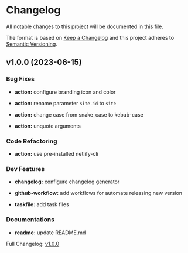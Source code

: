 # Changelog

All notable changes to this project will be documented in this file.

The format is based on [Keep a Changelog](http://keepachangelog.com/en/1.0.0/) and this project adheres to [Semantic Versioning](http://semver.org).

## v1.0.0 (2023-06-15)

### Bug Fixes

- **action:** configure branding icon and color

- **action:** rename parameter `site-id` to `site`

- **action:** change case from snake_case to kebab-case

- **action:** unquote arguments

### Code Refactoring

- **action:** use pre-installed netlify-cli

### Dev Features

- **changelog:** configure changelog generator

- **github-workflow:** add workflows for automate releasing new version

- **taskfile:** add task files

### Documentations

- **readme:** update README.md

Full Changelog: [v1.0.0](https://github.com/ghacts/manual-deploy-to-netlify/commits/v1.0.0)
